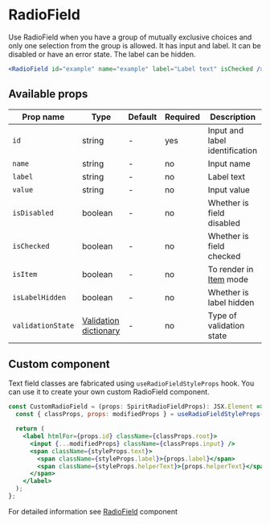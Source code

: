 # RadioField

Use RadioField when you have a group of mutually exclusive choices and only one selection from the group is allowed. It has input and label. It can be disabled or have an error state. The label can be hidden.

```jsx
<RadioField id="example" name="example" label="Label text" isChecked />
```

## Available props

| Prop name         | Type                                           | Default | Required | Description                    |
| ----------------- | ---------------------------------------------- | ------- | -------- | ------------------------------ |
| `id`              | string                                         | -       | yes      | Input and label identification |
| `name`            | string                                         | -       | no       | Input name                     |
| `label`           | string                                         | -       | no       | Label text                     |
| `value`           | string                                         | -       | no       | Input value                    |
| `isDisabled`      | boolean                                        | -       | no       | Whether is field disabled      |
| `isChecked`       | boolean                                        | -       | no       | Whether is field checked       |
| `isItem`          | boolean                                        | -       | no       | To render in [Item][item] mode |
| `isLabelHidden`   | boolean                                        | -       | no       | Whether is label hidden        |
| `validationState` | [Validation dictionary][dictionary-validation] | -       | no       | Type of validation state       |

## Custom component

Text field classes are fabricated using `useRadioFieldStyleProps` hook. You can use it to create your own custom RadioField component.

```jsx
const CustomRadioField = (props: SpiritRadioFieldProps): JSX.Element => {
  const { classProps, props: modifiedProps } = useRadioFieldStyleProps(props);

  return (
    <label htmlFor={props.id} className={classProps.root}>
      <input {...modifiedProps} className={classProps.input} />
      <span className={styleProps.text}>
        <span className={styleProps.label}>{props.label}</span>
        <span className={styleProps.helperText}>{props.helperText}</span>
      </span>
    </label>
  );
};
```

For detailed information see [RadioField](https://github.com/lmc-eu/spirit-design-system/blob/main/packages/web/src/components/RadioField/README.md) component

[item]: https://github.com/lmc-eu/spirit-design-system/blob/main/packages/web-react/src/components/Item/README.md
[dictionary-validation]: https://github.com/lmc-eu/spirit-design-system/blob/main/docs/DICTIONARIES.md#validation

